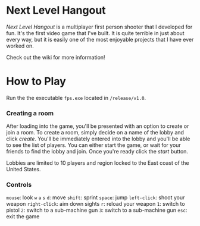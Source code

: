 # Next Level Hangout
_Next Level Hangout_ is a multiplayer first person shooter that I developed for fun. It's the first 
video game that I've built. It is quite terrible in just about every way, but it is easily one of
the most enjoyable projects that I have ever worked on. 

Check out the wiki for more information!

# How to Play
Run the the executable `fps.exe` located in `/release/v1.0`.

### Creating a room
After loading into the game, you'll be presented with an option to create or join a room. To create a
room, simply decide on a name of the lobby and click _create_. You'll be immediately entered into the 
lobby and you'll be able to see the list of players. You can either start the game, or wait for your
friends to find the lobby and join. Once you're ready click the _start_ button.

Lobbies are limited to 10 players and region locked to the East coast of the United States.

### Controls
`mouse`: look
`w` `a` `s` `d`: move
`shift`: sprint
`space`: jump
`left-click`: shoot your weapon
`right-click`: aim down sights
`r`: reload your weapon
`1`: switch to pistol
`2`: switch to a sub-machine gun
`3`: switch to a sub-machine gun
`esc`: exit the game
